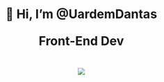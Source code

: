 <body>
  <center>
<h1 align="center"> 👋 Hi, I’m @UardemDantas
    <p align="center">Front-End Dev</p> </h1>
    
<br>
<div align="center">
 <img src="https://64.media.tumblr.com/4ac57db98021ffd3a4e6717dee097802/aa44282323a3c36a-66/s500x750/727356ce2f1c9fdf07998fcd735c32d83e30f05d.gifv">
  </center>
    </body>

